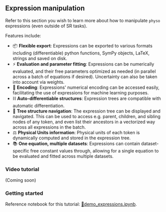 
## Expression manipulation

Refer to this section you wish to learn more about how to manipulate `physo` expressions (even outside of SR tasks).

Features include:
- 📦 __Flexible export__: Expressions can be exported to various formats including (differentiable) python functions, SymPy objects, LaTeX, strings and saved on disk.
- ⚡️ __Evaluation and parameter fitting__: Expressions can be numerically evaluated, and their free parameters optimized as needed (in parallel across a batch of equations if desired). Uncertainty can also be taken into account via weights.
- 🔢 __Encoding__: Expressions' numerical encoding can be accessed easily, facilitating the use of expressions for machine learning purposes.
- ⛓️ __Auto-differentiable structures__: Expression trees are compatible with automatic differentiation.
- 🌳 __Tree structure navigation__: The expression tree can be displayed and navigated. This can be used to access e.g. parent, children, and sibling nodes of any token, and even list their ancestors in a vectorized way across all expressions in the batch.
- ⚖️ __Physical Units information__: Physical units of each token is dynamically computed and stored in the expression tree.
- 📚 __One equation, multiple datasets__: Expressions can contain dataset-specific free constant values through, allowing for a single equation to be evaluated and fitted across multiple datasets.

### Video tutorial

(Coming soon)

### Getting started

Reference notebook for this tutorial: [📙demo_expressions.ipynb](https://github.com/WassimTenachi/PhySO/blob/main/demos/toolkit/demo_expressions.ipynb).


